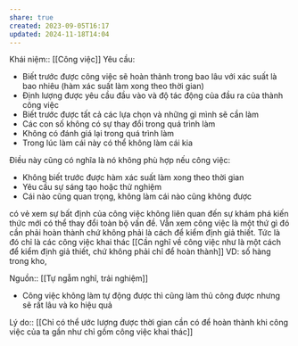 ```yaml
---
share: true
created: 2023-09-05T16:17
updated: 2024-11-18T14:04
---
```

Khái niệm:: [[Công việc]]
Yêu cầu:
- Biết trước được công việc sẽ hoàn thành trong bao lâu với xác suất là bao nhiêu (hàm xác suất làm xong theo thời gian) 
- Định lượng được yêu cầu đầu vào và độ tác động của đầu ra của thành công việc
- Biết trước được tất cả các lựa chọn và những gì mình sẽ cần làm
- Các con số không có sự thay đổi trong quá trình làm
- Không có đánh giá lại trong quá trình làm
- Trong lúc làm cái này có thể không làm cái kia

Điều này cũng có nghĩa là nó không phù hợp nếu công việc:
- Không biết trước được hàm xác suất làm xong theo thời gian
- Yêu cầu sự sáng tạo hoặc thử nghiệm
- Cái nào cũng quan trọng, không làm cái nào cũng không được

có vẻ xem sự bất định của công việc không liên quan đến sự khám phá kiến thức mới có thể thay đổi toàn bộ vấn đề. Vẫn xem công việc là một thứ gì đó cần phải hoàn thành chứ không phải là cách để kiểm định giả thiết. Tức là đó chỉ là các công việc khai thác [[Cần nghĩ về công việc như là một cách để kiểm định giả thiết, chứ không phải chỉ để hoàn thành]]
VD: số hàng trong kho, 

Nguồn:: [[Tự ngẫm nghĩ, trải nghiệm]]
- Công việc không làm tự động được thì cũng làm thủ công được nhưng sẽ rất lâu và ko hiệu quả


Lý do:: [[Chỉ có thể ước lượng được thời gian cần có để hoàn thành khi công việc của ta gần như chỉ gồm công việc khai thác]]
